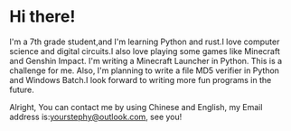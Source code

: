 # Hi there!
I'm a 7th grade student,and I'm learning Python and rust.I love computer science and digital circuits.I also love playing some games like Minecraft and Genshin Impact.
I'm writing a Minecraft Launcher in Python. This is a challenge for me. Also, I'm planning to write a file MD5 verifier in Python and Windows Batch.I look forward to writing more fun programs in the future.

Alright, You can contact me by using Chinese and English, my Email address is:yourstephy@outlook.com, see you!
